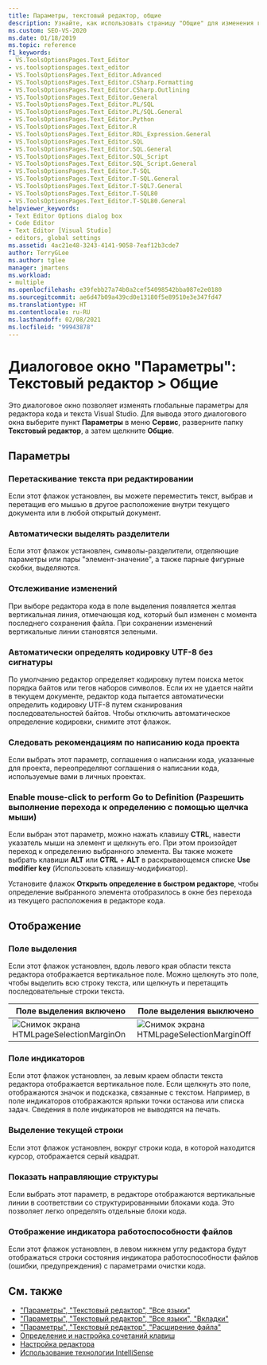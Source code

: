 ```yaml
---
title: Параметры, текстовый редактор, общие
description: Узнайте, как использовать страницу "Общие" для изменения глобальных параметров редактора кода и текста Visual Studio.
ms.custom: SEO-VS-2020
ms.date: 01/18/2019
ms.topic: reference
f1_keywords:
- VS.ToolsOptionsPages.Text_Editor
- vs.toolsoptionspages.text_editor
- VS.ToolsOptionsPages.Text_Editor.Advanced
- VS.ToolsOptionsPages.Text_Editor.CSharp.Formatting
- VS.ToolsOptionsPages.Text_Editor.CSharp.Outlining
- VS.ToolsOptionsPages.Text_Editor.General
- VS.ToolsOptionsPages.Text_Editor.PL/SQL
- VS.ToolsOptionsPages.Text_Editor.PL/SQL.General
- VS.ToolsOptionsPages.Text_Editor.Python
- VS.ToolsOptionsPages.Text_Editor.R
- VS.ToolsOptionsPages.Text_Editor.RDL_Expression.General
- VS.ToolsOptionsPages.Text_Editor.SQL
- VS.ToolsOptionsPages.Text_Editor.SQL.General
- VS.ToolsOptionsPages.Text_Editor.SQL_Script
- VS.ToolsOptionsPages.Text_Editor.SQL_Script.General
- VS.ToolsOptionsPages.Text_Editor.T-SQL
- VS.ToolsOptionsPages.Text_Editor.T-SQL.General
- VS.ToolsOptionsPages.Text_Editor.T-SQL7.General
- VS.ToolsOptionsPages.Text_Editor.T-SQL80
- VS.ToolsOptionsPages.Text_Editor.T-SQL80.General
helpviewer_keywords:
- Text Editor Options dialog box
- Code Editor
- Text Editor [Visual Studio]
- editors, global settings
ms.assetid: 4ac21e48-3243-4141-9058-7eaf12b3cde7
author: TerryGLee
ms.author: tglee
manager: jmartens
ms.workload:
- multiple
ms.openlocfilehash: e39febb27a74b0a2cef54098542bba087e2e0180
ms.sourcegitcommit: ae6d47b09a439cd0e13180f5e89510e3e347fd47
ms.translationtype: HT
ms.contentlocale: ru-RU
ms.lasthandoff: 02/08/2021
ms.locfileid: "99943878"
---
```

# <a name="options-dialog-box-text-editor--general"></a>Диалоговое окно "Параметры": Текстовый редактор \> Общие

Это диалоговое окно позволяет изменять глобальные параметры для редактора кода и текста Visual Studio. Для вывода этого диалогового окна выберите пункт **Параметры** в меню **Сервис**, разверните папку **Текстовый редактор**, а затем щелкните **Общие**.

## <a name="settings"></a>Параметры

### <a name="drag-and-drop-text-editing"></a>Перетаскивание текста при редактировании

Если этот флажок установлен, вы можете переместить текст, выбрав и перетащив его мышью в другое расположение внутри текущего документа или в любой открытый документ.

### <a name="automatic-delimiter-highlighting"></a>Автоматически выделять разделители

Если этот флажок установлен, символы-разделители, отделяющие параметры или пары "элемент-значение", а также парные фигурные скобки, выделяются.

### <a name="track-changes"></a>Отслеживание изменений

При выборе редактора кода в поле выделения появляется желтая вертикальная линия, отмечающая код, который был изменен с момента последнего сохранения файла. При сохранении изменений вертикальные линии становятся зелеными.

### <a name="auto-detect-utf-8-encoding-without-signature"></a>Автоматически определять кодировку UTF-8 без сигнатуры

По умолчанию редактор определяет кодировку путем поиска меток порядка байтов или тегов наборов символов. Если их не удается найти в текущем документе, редактор кода пытается автоматически определить кодировку UTF-8 путем сканирования последовательностей байтов. Чтобы отключить автоматическое определение кодировки, снимите этот флажок.

### <a name="follow-project-coding-conventions"></a>Следовать рекомендациям по написанию кода проекта

Если выбрать этот параметр, соглашения о написании кода, указанные для проекта, переопределяют соглашения о написании кода, используемые вами в личных проектах.

### <a name="enable-mouse-click-to-perform-go-to-definition"></a>Enable mouse-click to perform Go to Definition (Разрешить выполнение перехода к определению с помощью щелчка мыши)

Если выбран этот параметр, можно нажать клавишу **CTRL**, навести указатель мыши на элемент и щелкнуть его. При этом произойдет переход к определению выбранного элемента. Вы также можете выбрать клавиши **ALT** или **CTRL** + **ALT** в раскрывающемся списке **Use modifier key** (Использовать клавишу-модификатор).

Установите флажок **Открыть определение в быстром редакторе**, чтобы определение выбранного элемента отобразилось в окне без перехода из текущего расположения в редакторе кода.

## <a name="display"></a>Отображение

### <a name="selection-margin"></a>Поле выделения

Если этот флажок установлен, вдоль левого края области текста редактора отображается вертикальное поле. Можно щелкнуть это поле, чтобы выделить всю строку текста, или щелкнуть и перетащить последовательные строки текста.

|Поле выделения включено|Поле выделения выключено|
| - | - |
|![Снимок экрана HTMLpageSelectionMarginOn](../../ide/reference/media/vxselmaron.gif)|![Снимок экрана HTMLpageSelectionMarginOff](../../ide/reference/media/vxselmaroff.gif)|

### <a name="indicator-margin"></a>Поле индикаторов

Если этот флажок установлен, за левым краем области текста редактора отображается вертикальное поле. Если щелкнуть это поле, отображаются значок и подсказка, связанные с текстом. Например, в поле индикаторов отображаются ярлыки точки останова или списка задач. Сведения в поле индикаторов не выводятся на печать.

### <a name="highlight-current-line"></a>Выделение текущей строки

Если этот флажок установлен, вокруг строки кода, в которой находится курсор, отображается серый квадрат.

### <a name="show-structure-guide-lines"></a>Показать направляющие структуры

Если выбрать этот параметр, в редакторе отображаются вертикальные линии в соответствии со структурированными блоками кода. Это позволяет легко определять отдельные блоки кода.

### <a name="show-file-health-indicator"></a>Отображение индикатора работоспособности файлов

Если этот флажок установлен, в левом нижнем углу редактора будут отображаться строки состояния индикатора работоспособности файлов (ошибки, предупреждения) с параметрами очистки кода.

## <a name="see-also"></a>См. также

- ["Параметры", "Текстовый редактор", "Все языки"](../../ide/reference/options-text-editor-all-languages.md)
- ["Параметры", "Текстовый редактор", "Все языки", "Вкладки"](../../ide/reference/options-text-editor-all-languages-tabs.md)
- ["Параметры", "Текстовый редактор", "Расширение файла"](../../ide/reference/options-text-editor-file-extension.md)
- [Определение и настройка сочетаний клавиш](../../ide/identifying-and-customizing-keyboard-shortcuts-in-visual-studio.md)
- [Настройка редактора](../how-to-change-text-case-in-the-editor.md)
- [Использование технологии IntelliSense](../../ide/using-intellisense.md)
